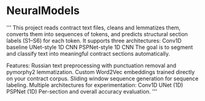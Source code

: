 # NeuralModels
'''
This project reads contract text files, cleans and lemmatizes them, converts them into sequences of tokens, and predicts structural section labels (S1–S6) for each token. It supports three architectures:
Conv1D baseline
UNet-style 1D CNN
PSPNet-style 1D CNN
The goal is to segment and classify text into meaningful contract sections automatically.

Features:
Russian text preprocessing with punctuation removal and pymorphy2 lemmatization.
Custom Word2Vec embeddings trained directly on your contract corpus.
Sliding window sequence generation for sequence labeling.
Multiple architectures for experimentation:
Conv1D
UNet (1D)
PSPNet (1D)
Per-section and overall accuracy evaluation.
'''
